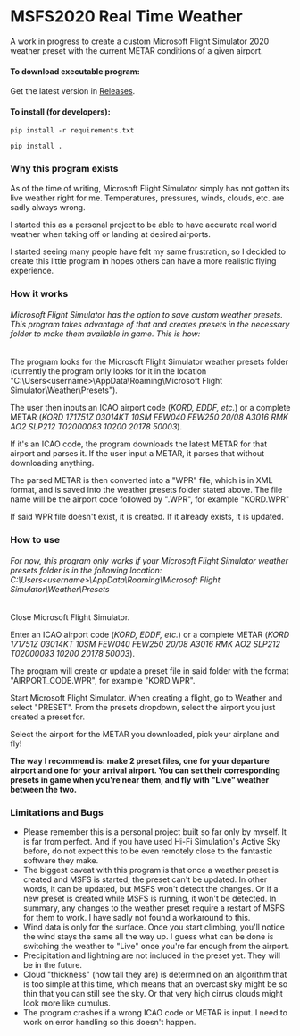# MSFS2020 Real Time Weather
A work in progress to create a custom Microsoft Flight Simulator 2020 weather preset with the current METAR conditions of a given airport.

#### To download executable program:
Get the latest version in [Releases].

#### To install (for developers):
`pip install -r requirements.txt`

`pip install .`

### Why this program exists
As of the time of writing, Microsoft Flight Simulator simply has not gotten its live weather right for me. Temperatures, pressures, winds, clouds, etc. are sadly always wrong.

I started this as a personal project to be able to have accurate real world weather when taking off or landing at desired airports.

I started seeing many people have felt my same frustration, so I decided to create this little program in hopes others can have a more realistic flying experience.

### How it works
###### Microsoft Flight Simulator has the option to save custom weather presets. This program takes advantage of that and creates presets in the necessary folder to make them available in game. This is how:

The program looks for the Microsoft Flight Simulator weather presets folder (currently the program only looks for it in the location "C:\Users\<username>\AppData\Roaming\Microsoft Flight Simulator\Weather\Presets").

The user then inputs an ICAO airport code (_KORD, EDDF, etc._) or a complete METAR (_KORD 171751Z 03014KT 10SM FEW040 FEW250 20/08 A3016 RMK AO2 SLP212 T02000083 10200 20178 50003_).

If it's an ICAO code, the program downloads the latest METAR for that airport and parses it. If the user input a METAR, it parses that without downloading anything.

The parsed METAR is then converted into a "WPR" file, which is in XML format, and is saved into the weather presets folder stated above. The file name will be the airport code followed by ".WPR", for example "KORD.WPR"

If said WPR file doesn't exist, it is created. If it already exists, it is updated.

### How to use
###### For now, this program only works if your Microsoft Flight Simulator weather presets folder is in the following location: C:\Users\<username>\AppData\Roaming\Microsoft Flight Simulator\Weather\Presets

Close Microsoft Flight Simulator.

Enter an ICAO airport code (_KORD, EDDF, etc._) or a complete METAR (_KORD 171751Z 03014KT 10SM FEW040 FEW250 20/08 A3016 RMK AO2 SLP212 T02000083 10200 20178 50003_).

The program will create or update a preset file in said folder with the format "AIRPORT_CODE.WPR", for example "KORD.WPR".

Start Microsoft Flight Simulator. When creating a flight, go to Weather and select "PRESET". From the presets dropdown, select the airport you just created a preset for.

Select the airport for the METAR you downloaded, pick your airplane and fly!

**The way I recommend is: make 2 preset files, one for your departure airport and one for your arrival airport. You can set their corresponding presets in game when you're near them, and fly with "Live" weather between the two.**

### Limitations and Bugs

- Please remember this is a personal project built so far only by myself. It is far from perfect. And if you have used Hi-Fi Simulation's Active Sky before, do not expect this to be even remotely close to the fantastic software they make.
- The biggest caveat with this program is that once a weather preset is created and MSFS is started, the preset can't be updated. In other words, it can be updated, but MSFS won't detect the changes. Or if a new preset is created while MSFS is running, it won't be detected. In summary, any changes to the weather preset require a restart of MSFS for them to work. I have sadly not found a workaround to this.
- Wind data is only for the surface. Once you start climbing, you'll notice the wind stays the same all the way up. I guess what can be done is switching the weather to "Live" once you're far enough from the airport.
- Precipitation and lightning are not included in the preset yet. They will be in the future.
- Cloud "thickness" (how tall they are) is determined on an algorithm that is too simple at this time, which means that an overcast sky might be so thin that you can still see the sky. Or that very high cirrus clouds might look more like cumulus. 
- The program crashes if a wrong ICAO code or METAR is input. I need to work on error handling so this doesn't happen.

[Releases]: https://github.com/svp318/MSFS2020-Real-Time-Weather/releases